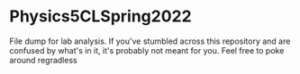 # Physics5CLSpring2022
File dump for lab analysis.
If you've stumbled across this repository and are confused by what's in it, it's probably not meant for you. Feel free to poke around regradless
